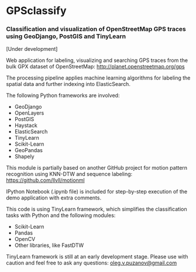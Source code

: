 # GPSclassify
### Classification and visualization of OpenStreetMap GPS traces using GeoDjango, PostGIS and TinyLearn

[Under development]

Web application for labeling, visualizing and searching GPS traces from the bulk GPX dataset of OpenStreetMap: http://planet.openstreetmap.org/gps 

The processing pipeline applies machine learning algorithms for labeling the spatial data and further indexing into ElasticSearch.

The following Python frameworks are involved:

* GeoDjango
* OpenLayers
* PostGIS
* Haystack
* ElasticSearch
* TinyLearn
* Scikit-Learn
* GeoPandas
* Shapely

This module is partially based on another GitHub project for motion pattern recognition using KNN-DTW and sequence labeling: https://github.com/llvll/motionml

IPython Notebook (.ipynb file) is included for step-by-step execution of the demo application with extra comments.

This code is using TinyLearn framework, which simplifies the classification tasks with Python and the following modules: 

* Scikit-Learn
* Pandas
* OpenCV
* Other libraries, like FastDTW

TinyLearn framework is still at an early development stage. Please use with caution and feel free to ask any questions: oleg.v.puzanov@gmail.com
